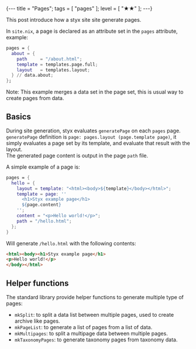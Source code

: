 {---
title = "Pages";
tags = [ "pages" ];
level = [ "★★" ];
---}

This post introduce how a styx site site generate pages.

>>>

In `site.nix`, a page is declared as an attribute set in the `pages` attribute, example:

```nix
pages = {
  about = {
    path     = "/about.html";
    template = templates.page.full;
    layout   = templates.layout;
  } // data.about;
};
```
Note: This example merges a data set in the page set, this is usual way to create pages from data.

## Basics

During site generation, styx evaluates `generatePage` on each `pages` page.  
`generatePage` definition is `page: pages.layout (page.template page)`, it simply evaluates a page set by its template, and evaluate that result with the layout.  
The generated page content is output in the page `path` file.

A simple example of a page is:

```nix
pages = {
  hello = {
    layout = template: "<html><body>${template}</body></html>";
    template = page: ''
      <h1>Styx example page</h1>
      ${page.content}
    '';
    content = "<p>Hello world!</p>";
    path = "/hello.html";
  };
}
```

Will generate `/hello.html` with the following contents:

```html
<html><body><h1>Styx example page</h1>
<p>Hello world!</p>
</body></html>
```

## Helper functions

The standard library provide helper functions to generate multiple type of pages:

- `mkSplit`: to split a data list between multiple pages, used to create archive like pages.
- `mkPageList`: to generate a list of pages from a list of data.
- `mkMultipages`: to split a multipage data between multiple pages.
- `mkTaxonomyPages`: to generate taxonomy pages from taxonomy data.

